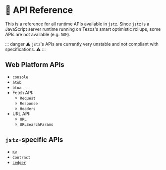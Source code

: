# 🧰 API Reference

This is a reference for all runtime APIs available in `jstz`. Since `jstz` is a JavaScript server runtime
running on Tezos's smart optimistic rollups, some APIs are not available (e.g. `DOM`).

::: danger
⚠️ `jstz`'s APIs are currently very unstable and not compliant with specifications. ⚠️
:::

## Web Platform APIs

- `console`
- `atob`
- `btoa`
- Fetch API:
  - `Request`
  - `Response`
  - `Headers`
- URL API:
  - `URL`
  - `URLSearchParams`

## `jstz`-specific APIs

- [`Kv`](./kv.md)
- `Contract`
- [`Ledger`](./ledger.md)
